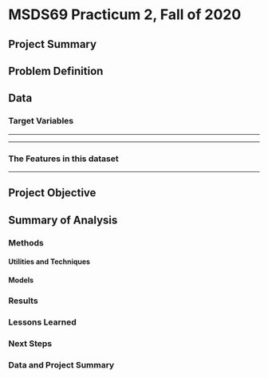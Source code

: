 # MSDS69 Practicum 2, Fall of 2020

## Project Summary



## Problem Definition

## Data

### Target Variables
---


---
### The Features in this dataset
---

## Project Objective


## Summary of Analysis


### Methods


#### Utilities and Techniques


#### Models


### Results

### Lessons Learned

### Next Steps

### Data and Project Summary



